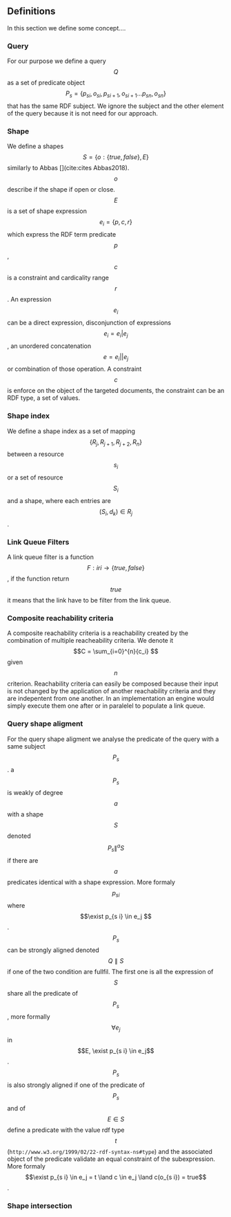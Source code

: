 ## Definitions
In this section we define some concept....

### Query
For our purpose we define a query $$Q$$ as a set of predicate object
$$P_s= \{p_{s i}, o_{s i}, p_{s i+1}, o_{s i+1} ... p_{s n}, o_{s n} \}$$ that has the same RDF subject.
We ignore the subject and the other element of the query because it is not need for our approach.

### Shape
We define a shapes $$S = \{o:\{true,false\}, E\}$$ similarly to Abbas [](cite:cites Abbas2018).
$$o$$ describe if the shape if open or close.
$$E$$ is a set of shape expression $$e_i = \{p, c, r\}$$ which express the RDF term predicate $$p$$, $$c$$ is a constraint and cardicality range $$r$$. 
An expression $$e_i$$ can be a  direct expression,
disconjunction of expressions $$e_i=e_i|e_j$$, an unordered concatenation  $$e=e_i||e_j$$ or combination of those operation.
A constraint $$c$$ is enforce on the object of the targeted documents, the constraint can be an RDF type, a set of values.

### Shape index
We define a shape index as a set of mapping $$\{R_j, R_{j+1}, R_{j+2}, R_{n} \}$$ between a resource $$s_i$$ or a set of resource $$S_i$$ and a shape, where each entries are $$(S_i, d_k) \in R_j $$.

### Link Queue Filters
A link queue filter is a function $$F:iri \rightarrow \{true, false\}$$, if the function return $$true$$ it means that the link have to be filter
from the link queue.

### Composite reachability criteria
A composite reachability criteria is a reachability created by the combination of multiple reacheability criteria.
We denote it $$C = \sum_{i=0}^{n}{c_i} $$ given $$n$$ criterion.
Reachability criteria can easily be composed because their input is not changed by the application of another reachability criteria 
and they are indepentent from one another. In an implementation an engine would simply execute them one after or in paralelel to populate
a link queue.

### Query shape aligment
For the query shape aligment we analyse the predicate of the query with a same subject $$P_s$$.
a $$P_s$$ is weakly of degree $$a$$ with a shape $$S$$ denoted $$P_s \parallel^a S$$ 
if there are $$a$$ predicates identical with a shape expression.
More formaly  $$p_{s i}$$  where $$\exist p_{s i} \in e_j $$.
$$P_s$$ can be strongly aligned denoted $$Q \parallel S$$ if one of the two condition are fullfil.
The first one is all the expression of $$S$$ share all the predicate of $$P_s$$, more formally
$$\forall e_j$$ in $$E,  \exist p_{s i} \in e_j$$.
$$P_s$$ is also strongly aligned if one of the predicate of $$P_s$$ and of $$E \in S$$ define a predicate with the value rdf type $$t$$ (`http://www.w3.org/1999/02/22-rdf-syntax-ns#type`)
and the associated object of the predicate validate an equal constraint of the subexpression.
More formaly $$\exist p_{s i} \in e_j = t \land c \in e_j \land c(o_{s i}) = true$$.

### Shape intersection
